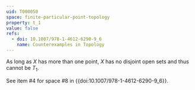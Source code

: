 ```yaml
---
uid: T000050
space: finite-particular-point-topology
property: t_1
value: false
refs:
  - doi: 10.1007/978-1-4612-6290-9_6
    name: Counterexamples in Topology
---
```

As long as $X$ has more than one point, $X$ has no disjoint open sets and thus cannot be $T_1$.

See item #4 for space #8 in {{doi:10.1007/978-1-4612-6290-9_6}}.
